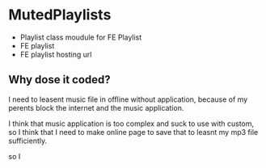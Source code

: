 # MutedPlaylists
 - Playlist class moudule for FE Playlist
 - FE playlist
 - FE playlist hosting url

## Why dose it coded?

I need to leasent music file in offline without application, because of my perents block the internet and the music application.

I think that music application is too complex and suck to use with custom, so I think that I need to make online page to save that to leasnt my mp3 file sufficiently.

so I 
